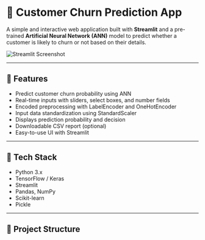 # 🧠 Customer Churn Prediction App

A simple and interactive web application built with **Streamlit** and a pre-trained **Artificial Neural Network (ANN)** model to predict whether a customer is likely to churn or not based on their details.

![Streamlit Screenshot](https://user-images.githubusercontent.com/your-screenshot-placeholder.png) <!-- Optional: Add your own screenshot here -->

---

## 🚀 Features

- Predict customer churn probability using ANN
- Real-time inputs with sliders, select boxes, and number fields
- Encoded preprocessing with LabelEncoder and OneHotEncoder
- Input data standardization using StandardScaler
- Displays prediction probability and decision
- Downloadable CSV report (optional)
- Easy-to-use UI with Streamlit

---

## 🧰 Tech Stack

- Python 3.x
- TensorFlow / Keras
- Streamlit
- Pandas, NumPy
- Scikit-learn
- Pickle

---

## 📁 Project Structure

